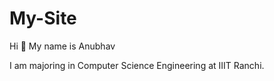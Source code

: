 # My-Site

Hi 👋 My name is Anubhav

I am majoring in Computer Science Engineering at IIIT Ranchi.



